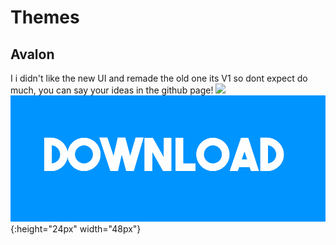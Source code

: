 # Themes
## Avalon
I i didn't like the new UI and remade the old one
its V1 so dont expect do much, you can say your ideas in the
github page! 
![](https://cdn.discordapp.com/attachments/651997885751230483/692046129541546124/Naamloos.png)
[![Download](Naamloos.png)](https://github.com/SpoorloosYT/SirHurtThemes/releases/tag/v1){:height="24px" width="48px"}
